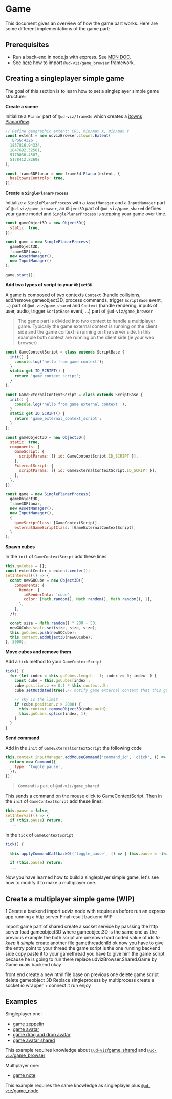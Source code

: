 # Game

This document gives an overview of how the game part works. Here are some different implementations of the game part:

## Prerequisites

- Run a back-end in node.js with express. See [MDN DOC](https://developer.mozilla.org/en-US/docs/Learn/Server-side/Express_Nodejs/Introduction).
- See [here](./how_to_import.md) how to import `@ud-viz/game_browser` framework.

## Creating a singleplayer simple game

The goal of this section is to learn how to set a singleplayer simple game structure:

**Create a scene**

Initialize a `Planar` part of `@ud-viz/frame3d` which creates a [itowns PlanarView](http://www.itowns-project.org/itowns/docs/#api/View/PlanarView).

```js
// Define geographic extent: CRS, min/max X, min/max Y
const extent = new udvizBrowser.itowns.Extent(
  'EPSG:4326',
  1837816.94334,
  1847692.32501,
  5170036.4587,
  5178412.82698
);

const frame3DPlanar = new frame3d.Planar(extent, {
  hasItownsControls: true,
});
```

**Create a `SinglePlanarProcess`**

Initialize a `SinglePlanarProcess` with a `AssetManager` and a `InputManager` part of `@ud-viz/game_browser`, an `Object3D` part of `@ud-viz/game_shared` defines your game model and `SinglePlanarProcess` is stepping your game over time.

```js
const gameObject3D = new Object3D({
  static: true,
});

const game = new SinglePlanarProcess(
  gameObject3D,
  frame3DPlanar,
  new AssetManager(),
  new InputManager()
);

game.start();
```

**Add two types of script to your `Object3D`**

A game is composed of two contexts `Context` (handle collisions, add/remove gameobject3D, process commands, trigger `ScriptBase` event, ...) part of `@ud-viz/game_shared` and `Context` (handle rendering, inputs of user, audio, trigger `ScriptBase` event, ...) part of `@ud-viz/game_browser`

> The game part is divided into two context to handle a multiplayer game. Typically the game external context is running on the client side and the game context is running on the server side. In this example both context are running on the client side (ie your web browser)

```js
const GameContextScript = class extends ScriptBase {
  init() {
    console.log('hello from game context');
  }
  static get ID_SCRIPT() {
    return 'game_context_script';
  }
};

const GameExternalContextScript = class extends ScriptBase {
  init() {
    console.log('hello from game external context ');
  }
  static get ID_SCRIPT() {
    return 'game_external_context_script';
  }
};

const gameObject3D = new Object3D({
  static: true,
  components: {
    GameScript: {
      scriptParams: [{ id: GameContextScript.ID_SCRIPT }],
    },
    ExternalScript: {
      scriptParams: [{ id: GameExternalContextScript.ID_SCRIPT }],
    },
  },
});

const game = new SinglePlanarProcess(
  gameObject3D,
  frame3DPlanar,
  new AssetManager(),
  new InputManager(),
  {
    gameScriptClass: [GameContextScript],
    externalGameScriptClass: [GameExternalContextScript],
  }
);
```

**Spawn cubes**

In the `init` of `GameContextScript` add these lines

```js
this.goCubes = [];
const extentCenter = extent.center();
setInterval(() => {
  const newGOCube = new Object3D({
    components: {
      Render: {
        idRenderData: 'cube',
        color: [Math.random(), Math.random(), Math.random(), 1],
      },
    },
  });

  const size = Math.random() * 200 + 50;
  newGOCube.scale.set(size, size, size);
  this.goCubes.push(newGOCube);
  this.context.addObject3D(newGOCube);
}, 3000);
```

**Move cubes and remove them**

Add a `tick` method to your `GameContextScript`

```js
tick() {
  for (let index = this.goCubes.length - 1; index >= 0; index--) {
    const cube = this.goCubes[index];
    cube.position.z += 0.1 * this.context.dt;
    cube.setOutdated(true);// notify game external context that this gameobject need update

    // sky is the limit
    if (cube.position.z > 2000) {
      this.context.removeObject3D(cube.uuid);
      this.goCubes.splice(index, 1);
    }
  }
}
```

**Send command**

Add in the `init` of `GameExternalContextScript` the following code

```js
this.context.inputManager.addMouseCommand('command_id', 'click', () => {
  return new Command({
    type: 'toggle_pause',
  });
});
```

> `Command` is part of `@ud-viz/game_shared`

This sends a command on the mouse click to GameContextScript. Then in the `init` of `GameContextScript` add these lines:

```js
this.pause = false;
setInterval(() => {
  if (this.pause) return;
  ...
```

In the `tick` of `GameContextScript`

```js
tick() {

  this.applyCommandCallbackOf('toggle_pause', () => { this.pause = !this.pause })

  if (this.pause) return;
  ...
```

Now you have learned how to build a singleplayer simple game, let's see how to modify it to make a multiplayer one.

## Create a multiplayer simple game (WIP)

1 Create a backend
import udviz node with require
as before run an express app running a http server
Final result backend WIP

import game part of shared
create a socket service by passsing the http server
load gameobject3D where gameobject3D is the same one as the previous example
the both script are unknown
hard coded value of ids _to keep it simple_
create another file gamethreadchild
ok now you have to give the entry point to your thread
the game script is the one running backend side copy paste it to your gamethread
you have to give him the game script because he is going to run there
replace udvizBrowser.Shared.Game by Game
ouais backend okay

front end
create a new html file base on previous one
delete game script
delete gameobject 3D
Replace singleprocess by multiprocess
create a socket io wrapper + connect it
run enjoy

## Examples

Singleplayer one:

- [game zeppelin](../../examples/game_zeppelin.html)
- [game avatar](../../examples/game_avatar.html)
- [game drag and drop avatar](../../examples/game_drag_and_drop_avatar.html)
- [game avatar shared](../../examples/game_avatar_shader.html)

This example requires knowledge about [`@ud-viz`/game_shared](../../packages/game_shared/Readme.md) and [`@ud-viz`/game_browser](../../packages/game_browser/Readme.md)

Multiplayer one:

- [game note](../../examples/game_note.html)

This example requires the same knowledge as singleplayer plus [`@ud-viz`/game_node](../../packages/game_node/Readme.md)
